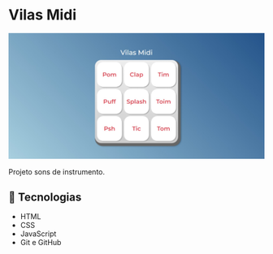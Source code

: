 # Vilas Midi

![preview](<Captura da Web_11-10-2023_212953_.jpeg>)

Projeto sons de instrumento.

## 🚀 Tecnologias

- HTML 
- CSS
- JavaScript
- Git e GitHub
